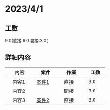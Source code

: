 ﻿# 2023/4/1

## 工数
9.0(直接:6.0 間接:3.0 )

## 詳細内容
| 　内容　 | 　案件　 | 　作業　 | 　工数　 |
| ------------- | ------------- | ------------- | ------------- |
| 　内容1  | 　[案件1](../project/案件1.md)　 | 　直接  | 　3.0  |
| 　内容2  | 　　 | 　間接　 | 　3.0　  |
| 　内容3  | 　[案件2](../project/案件2.md)　 | 　直接  | 　3.0  |

